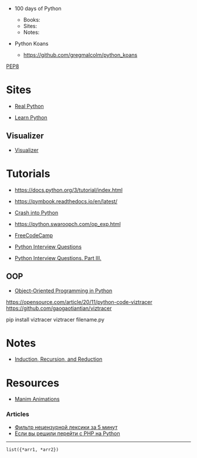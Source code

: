 - 100 days of Python
    - Books:
    - Sites:
    - Notes:


- Python Koans
    - https://github.com/gregmalcolm/python_koans

[PEP8](https://peps.python.org/pep-0008/)

# Sites
- [Real Python](https://realpython.com/learning-paths/)

- [Learn Python](https://github.com/MrBlaise/learnpython)


## Visualizer
- [Visualizer](https://pythontutor.com/)

# Tutorials
- https://docs.python.org/3/tutorial/index.html
- https://pymbook.readthedocs.io/en/latest/
- [Crash into Python](https://stephensugden.com/crash_into_python/)
- https://python.swaroopch.com/op_exp.html
- [FreeCodeCamp](https://www.freecodecamp.org/news/tag/python/)


- [Python Interview Questions](https://adevait.com/python/interview-questions)
- [Python Interview Questions. Part III.](https://luminousmen.com/post/python-interview-questions-senior)


## OOP
- [Object-Oriented Programming in Python](https://www.freecodecamp.org/news/object-oriented-programming-in-python/)

https://opensource.com/article/20/11/python-code-viztracer
https://github.com/gaogaotiantian/viztracer

pip install viztracer
viztracer filename.py



# Notes
- [Induction, Recursion, and Reduction](https://marquis08.github.io/pythonalgorithms/chapter4-part1/)


# Resources
- [Manim Animations](https://github.com/Elteoremadebeethoven/AnimationsWithManim)


### Articles
- [Фильтр нецензурной лексики за 5 минут](https://habr.com/ru/sandbox/145868/)
- [Если вы решили перейти с PHP на Python](https://habr.com/ru/company/lesta_studio/blog/221035/)

--------------------------------------------------------------------
`list({*arr1, *arr2})`

